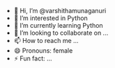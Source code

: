 - 👋 Hi, I’m @varshithamunaganuri
- 👀 I’m interested in Python
- 🌱 I’m currently learning Python
- 💞️ I’m looking to collaborate on ...
- 📫 How to reach me ...
- 😄 Pronouns: female
- ⚡ Fun fact: ...

<!---
varshithamunaganuri/varshithamunaganuri is a ✨ special ✨ repository because its `README.md` (this file) appears on your GitHub profile.
You can click the Preview link to take a look at your changes.
--->
